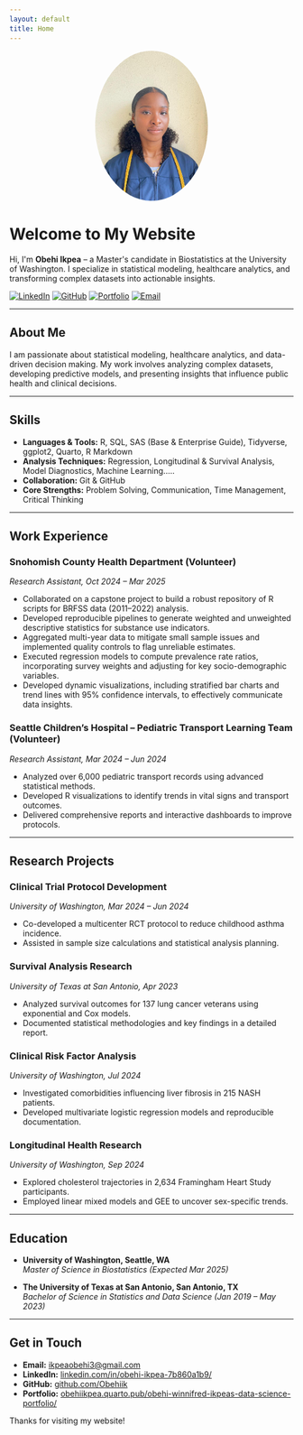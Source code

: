 ```yaml
---
layout: default
title: Home
---
```


<div style="text-align: center;">
  <img src="images/profile.png" alt="Profile Image" style="max-width: 200px; border-radius: 50%;">
</div>

# Welcome to My Website

Hi, I'm **Obehi Ikpea** – a Master's candidate in Biostatistics at the University of Washington. I specialize in statistical modeling, healthcare analytics, and transforming complex datasets into actionable insights.

[![LinkedIn](https://img.shields.io/badge/-LinkedIn-blue?logo=linkedin&logoColor=white&style=flat-square)](https://linkedin.com/in/obehi-ikpea-7b860a1b9/)
[![GitHub](https://img.shields.io/badge/-GitHub-black?logo=github&logoColor=white&style=flat-square)](https://github.com/Obehiik)
[![Portfolio](https://img.shields.io/badge/Portfolio-Quarto-orange?style=flat-square)](https://obehiikpea.quarto.pub/obehi-winnifred-ikpeas-data-science-portfolio/)
[![Email](https://img.shields.io/badge/Email-ikpeaobehi3%40gmail.com-9cf?style=flat-square)](mailto:ikpeaobehi3@gmail.com)

---

## About Me

I am passionate about statistical modeling, healthcare analytics, and data-driven decision making. My work involves analyzing complex datasets, developing predictive models, and presenting insights that influence public health and clinical decisions.

---

## Skills

- **Languages & Tools:** R, SQL, SAS (Base & Enterprise Guide), Tidyverse, ggplot2, Quarto, R Markdown  
- **Analysis Techniques:** Regression, Longitudinal & Survival Analysis, Model Diagnostics, Machine Learning.....  
- **Collaboration:** Git & GitHub  
- **Core Strengths:** Problem Solving, Communication, Time Management, Critical Thinking

---

## Work Experience

### Snohomish County Health Department (Volunteer)
*Research Assistant, Oct 2024 – Mar 2025*

- Collaborated on a capstone project to build a robust repository of R scripts for BRFSS data (2011–2022) analysis.
- Developed reproducible pipelines to generate weighted and unweighted descriptive statistics for substance use indicators.
- Aggregated multi-year data to mitigate small sample issues and implemented quality controls to flag unreliable estimates.
- Executed regression models to compute prevalence rate ratios, incorporating survey weights and adjusting for key socio-demographic variables.
- Developed dynamic visualizations, including stratified bar charts and trend lines with 95% confidence intervals, to effectively communicate data insights.

### Seattle Children’s Hospital – Pediatric Transport Learning Team (Volunteer)
*Research Assistant, Mar 2024 – Jun 2024*  
- Analyzed over 6,000 pediatric transport records using advanced statistical methods.  
- Developed R visualizations to identify trends in vital signs and transport outcomes.  
- Delivered comprehensive reports and interactive dashboards to improve protocols.

---

## Research Projects

### Clinical Trial Protocol Development
*University of Washington, Mar 2024 – Jun 2024*  
- Co-developed a multicenter RCT protocol to reduce childhood asthma incidence.  
- Assisted in sample size calculations and statistical analysis planning.

### Survival Analysis Research
*University of Texas at San Antonio, Apr 2023*  
- Analyzed survival outcomes for 137 lung cancer veterans using exponential and Cox models.  
- Documented statistical methodologies and key findings in a detailed report.

### Clinical Risk Factor Analysis
*University of Washington, Jul 2024*  
- Investigated comorbidities influencing liver fibrosis in 215 NASH patients.  
- Developed multivariate logistic regression models and reproducible documentation.

### Longitudinal Health Research
*University of Washington, Sep 2024*  
- Explored cholesterol trajectories in 2,634 Framingham Heart Study participants.  
- Employed linear mixed models and GEE to uncover sex-specific trends.

---

## Education

- **University of Washington, Seattle, WA**  
  *Master of Science in Biostatistics (Expected Mar 2025)*

- **The University of Texas at San Antonio, San Antonio, TX**  
  *Bachelor of Science in Statistics and Data Science (Jan 2019 – May 2023)*

---

## Get in Touch

- **Email:** [ikpeaobehi3@gmail.com](mailto:ikpeaobehi3@gmail.com)  
- **LinkedIn:** [linkedin.com/in/obehi-ikpea-7b860a1b9/](https://linkedin.com/in/obehi-ikpea-7b860a1b9/)  
- **GitHub:** [github.com/Obehiik](https://github.com/Obehiik)  
- **Portfolio:** [obehiikpea.quarto.pub/obehi-winnifred-ikpeas-data-science-portfolio/](https://obehiikpea.quarto.pub/obehi-winnifred-ikpeas-data-science-portfolio/)

Thanks for visiting my website!
